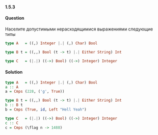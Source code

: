 #### 1.5.3
#### Question
Населите допустимыми нерасходящимися выражениями следующие типы
```haskell
type A   = ((,) Integer |.| (,) Char) Bool

type B t = ((,,) Bool (t -> t) |.| Either String) Int

type C   = (|.|) ((->) Bool) ((->) Integer) Integer
```
#### Solution
```haskell
type A   = ((,) Integer |.| (,) Char) Bool
a :: A
a = Cmps (228, ('g', True))

type B t = ((,,) Bool (t -> t) |.| Either String) Int
b :: B t
b = Cmps (True, id, Left "Hell Yeah")

type C   = (|.|) ((->) Bool) ((->) Integer) Integer
c :: C
c = Cmps (\flag n -> 1488)
```
